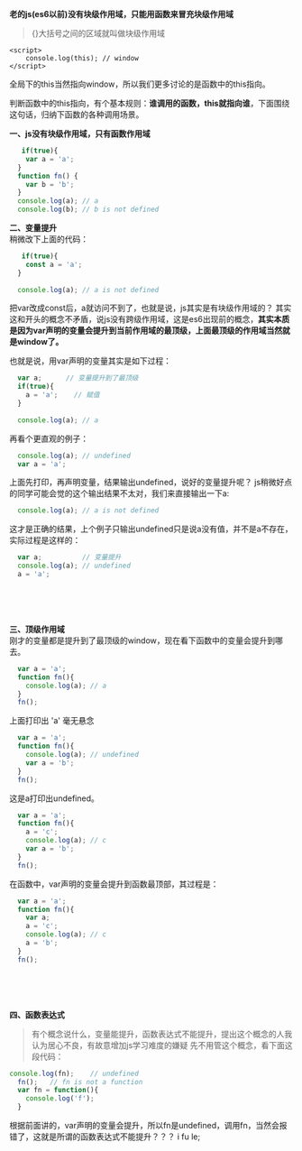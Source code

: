 **老的js(es6以前)没有块级作用域，只能用函数来冒充块级作用域**
> {}大括号之间的区域就叫做块级作用域

    <script>
	    console.log(this); // window
    </script>

全局下的this当然指向window，所以我们更多讨论的是函数中的this指向。

判断函数中的this指向，有个基本规则：**谁调用的函数，this就指向谁**，下面围绕这句话，归纳下函数的各种调用场景。

**一、js没有块级作用域，只有函数作用域**
```javascript
   if(true){
    var a = 'a';
  }
  function fn() {
    var b = 'b';
  }
  console.log(a); // a
  console.log(b); // b is not defined
```

**二、变量提升**
<br />
稍微改下上面的代码：
```javascript
   if(true){
    const a = 'a';
  }
  
  console.log(a); // a is not defined
```

把var改成const后，a就访问不到了，也就是说，js其实是有块级作用域的？
其实这和开头的概念不矛盾，说js没有跨级作用域，这是es6出现前的概念，**其实本质是因为var声明的变量会提升到当前作用域的最顶级，上面最顶级的作用域当然就是window了。**

也就是说，用var声明的变量其实是如下过程：
```javascript
  var a;      // 变量提升到了最顶级
  if(true){
    a = 'a';    // 赋值
  }
  
  console.log(a); // a
```


再看个更直观的例子：
```javascript
  console.log(a); // undefined
  var a = 'a';
```

上面先打印，再声明变量，结果输出undefined，说好的变量提升呢？
js稍微好点的同学可能会觉的这个输出结果不太对，我们来直接输出一下a:
```javascript
  console.log(a); // a is not defined
```
这才是正确的结果，上个例子只输出undefined只是说a没有值，并不是a不存在，实际过程是这样的：
```javascript
  var a;          // 变量提升
  console.log(a); // undefined
  a = 'a';
```
<br /><br /><br />

**三、顶级作用域**
<br />
刚才的变量都是提升到了最顶级的window，现在看下函数中的变量会提升到哪去。
```javascript
  var a = 'a';
  function fn(){
    console.log(a); // a
  }
  fn();
```
上面打印出 'a' 毫无悬念

```javascript
  var a = 'a';
  function fn(){
    console.log(a); // undefined
    var a = 'b';
  }
  fn();
```
这是a打印出undefined。

```javascript
  var a = 'a';
  function fn(){
    a = 'c';
    console.log(a); // c
    var a = 'b';
  }
  fn();
```

在函数中，var声明的变量会提升到函数最顶部，其过程是：
```javascript
  var a = 'a';
  function fn(){
    var a;
    a = 'c';
    console.log(a); // c
    a = 'b';
  }
  fn();
  ```

  <br /><br /><br />

**四、函数表达式**
<br />
>有个概念说什么，变量能提升，函数表达式不能提升，提出这个概念的人我认为居心不良，有故意增加js学习难度的嫌疑
先不用管这个概念，看下面这段代码：
```javascript
console.log(fn);    // undefined
  fn();   // fn is not a function
  var fn = function(){
    console.log('f');
  }
```
根据前面讲的，var声明的变量会提升，所以fn是undefined，调用fn，当然会报错了，这就是所谓的函数表达式不能提升？？？  i fu le;